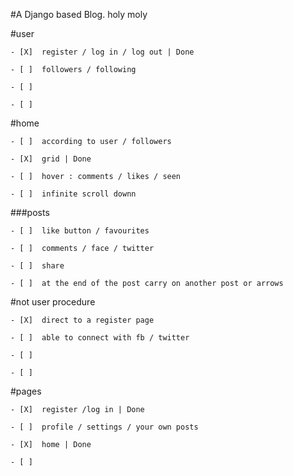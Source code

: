 #A Django based Blog. 
holy moly

#user 

	- [X]  register / log in / log out | Done
  
	- [ ]  followers / following 
  
	- [ ] 
  
	- [ ] 

#home

	- [ ]  according to user / followers  
 
	- [X]  grid | Done
  
	- [ ]  hover : comments / likes / seen
  
	- [ ]  infinite scroll downn
  

###posts 

	- [ ]  like button / favourites
  
	- [ ]  comments / face / twitter
  
	- [ ]  share
  
	- [ ]  at the end of the post carry on another post or arrows 

#not user procedure

	- [X]  direct to a register page 
  
	- [ ]  able to connect with fb / twitter 
  
	- [ ]  
  
	- [ ] 

#pages

	- [X]  register /log in | Done
  
	- [ ]  profile / settings / your own posts 
  
	- [X]  home | Done
  
	- [ ]  

